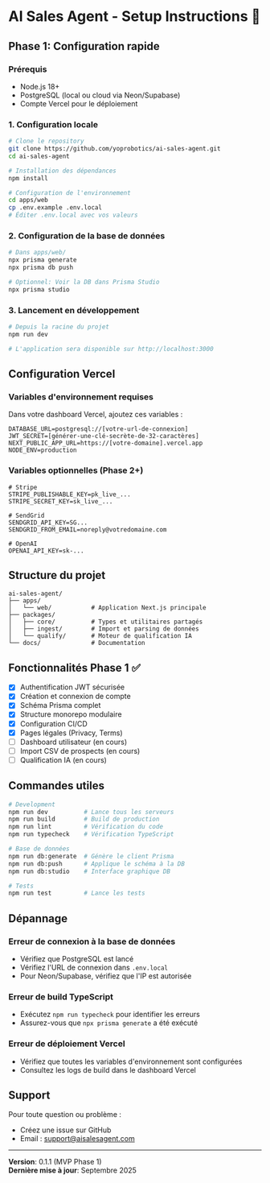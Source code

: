 # AI Sales Agent - Setup Instructions 🚀

## Phase 1: Configuration rapide

### Prérequis
- Node.js 18+ 
- PostgreSQL (local ou cloud via Neon/Supabase)
- Compte Vercel pour le déploiement

### 1. Configuration locale

```bash
# Clone le repository
git clone https://github.com/yoprobotics/ai-sales-agent.git
cd ai-sales-agent

# Installation des dépendances
npm install

# Configuration de l'environnement
cd apps/web
cp .env.example .env.local
# Éditer .env.local avec vos valeurs
```

### 2. Configuration de la base de données

```bash
# Dans apps/web/
npx prisma generate
npx prisma db push

# Optionnel: Voir la DB dans Prisma Studio
npx prisma studio
```

### 3. Lancement en développement

```bash
# Depuis la racine du projet
npm run dev

# L'application sera disponible sur http://localhost:3000
```

## Configuration Vercel

### Variables d'environnement requises

Dans votre dashboard Vercel, ajoutez ces variables :

```env
DATABASE_URL=postgresql://[votre-url-de-connexion]
JWT_SECRET=[générer-une-clé-secrète-de-32-caractères]
NEXT_PUBLIC_APP_URL=https://[votre-domaine].vercel.app
NODE_ENV=production
```

### Variables optionnelles (Phase 2+)

```env
# Stripe
STRIPE_PUBLISHABLE_KEY=pk_live_...
STRIPE_SECRET_KEY=sk_live_...

# SendGrid
SENDGRID_API_KEY=SG...
SENDGRID_FROM_EMAIL=noreply@votredomaine.com

# OpenAI
OPENAI_API_KEY=sk-...
```

## Structure du projet

```
ai-sales-agent/
├── apps/
│   └── web/           # Application Next.js principale
├── packages/
│   ├── core/          # Types et utilitaires partagés
│   ├── ingest/        # Import et parsing de données
│   └── qualify/       # Moteur de qualification IA
└── docs/              # Documentation
```

## Fonctionnalités Phase 1 ✅

- [x] Authentification JWT sécurisée
- [x] Création et connexion de compte
- [x] Schéma Prisma complet
- [x] Structure monorepo modulaire
- [x] Configuration CI/CD
- [x] Pages légales (Privacy, Terms)
- [ ] Dashboard utilisateur (en cours)
- [ ] Import CSV de prospects (en cours)
- [ ] Qualification IA (en cours)

## Commandes utiles

```bash
# Development
npm run dev          # Lance tous les serveurs
npm run build        # Build de production
npm run lint         # Vérification du code
npm run typecheck    # Vérification TypeScript

# Base de données
npm run db:generate  # Génère le client Prisma
npm run db:push      # Applique le schéma à la DB
npm run db:studio    # Interface graphique DB

# Tests
npm run test         # Lance les tests
```

## Dépannage

### Erreur de connexion à la base de données
- Vérifiez que PostgreSQL est lancé
- Vérifiez l'URL de connexion dans `.env.local`
- Pour Neon/Supabase, vérifiez que l'IP est autorisée

### Erreur de build TypeScript
- Exécutez `npm run typecheck` pour identifier les erreurs
- Assurez-vous que `npx prisma generate` a été exécuté

### Erreur de déploiement Vercel
- Vérifiez que toutes les variables d'environnement sont configurées
- Consultez les logs de build dans le dashboard Vercel

## Support

Pour toute question ou problème :
- Créez une issue sur GitHub
- Email : support@aisalesagent.com

---

**Version**: 0.1.1 (MVP Phase 1)  
**Dernière mise à jour**: Septembre 2025
